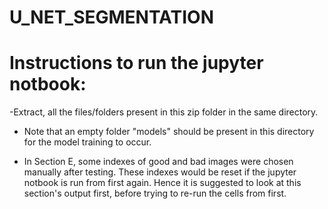 # U_NET_SEGMENTATION




# Instructions to run the jupyter notbook:

-Extract, all the files/folders present in this zip folder in the same directory.

- Note that an empty folder "models" should be present in this directory for the model training to occur.

- In Section E, some indexes of good and bad images were chosen manually after testing. These indexes would be reset if the jupyter notbook is run from first again. Hence it is suggested to look at this section's output first, before trying to re-run the cells from first.






